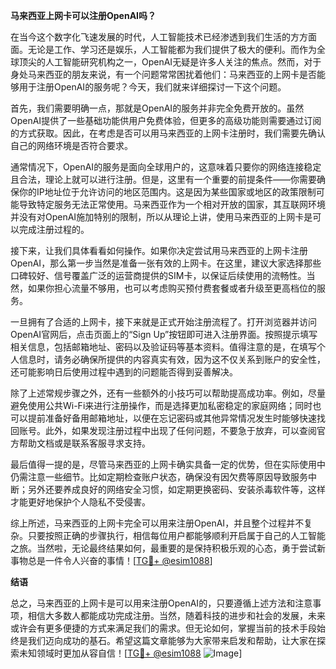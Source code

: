 **马来西亚上网卡可以注册OpenAI吗？**

在当今这个数字化飞速发展的时代，人工智能技术已经渗透到我们生活的方方面面。无论是工作、学习还是娱乐，人工智能都为我们提供了极大的便利。而作为全球顶尖的人工智能研究机构之一，OpenAI无疑是许多人关注的焦点。然而，对于身处马来西亚的朋友来说，有一个问题常常困扰着他们：马来西亚的上网卡是否能够用于注册OpenAI的服务呢？今天，我们就来详细探讨一下这个问题。

首先，我们需要明确一点，那就是OpenAI的服务并非完全免费开放的。虽然OpenAI提供了一些基础功能供用户免费体验，但更多的高级功能则需要通过订阅的方式获取。因此，在考虑是否可以用马来西亚的上网卡注册时，我们需要先确认自己的网络环境是否符合要求。

通常情况下，OpenAI的服务是面向全球用户的，这意味着只要你的网络连接稳定且合法，理论上就可以进行注册。但是，这里有一个重要的前提条件——你需要确保你的IP地址位于允许访问的地区范围内。这是因为某些国家或地区的政策限制可能导致特定服务无法正常使用。马来西亚作为一个相对开放的国家，其互联网环境并没有对OpenAI施加特别的限制，所以从理论上讲，使用马来西亚的上网卡是可以完成注册过程的。

接下来，让我们具体看看如何操作。如果你决定尝试用马来西亚的上网卡注册OpenAI，那么第一步当然是准备一张有效的上网卡。在这里，建议大家选择那些口碑较好、信号覆盖广泛的运营商提供的SIM卡，以保证后续使用的流畅性。当然，如果你担心流量不够用，也可以考虑购买预付费套餐或者升级至更高档位的服务。

一旦拥有了合适的上网卡，接下来就是正式开始注册流程了。打开浏览器并访问OpenAI官网后，点击页面上的“Sign Up”按钮即可进入注册界面。按照提示填写相关信息，包括邮箱地址、密码以及验证码等基本资料。值得注意的是，在填写个人信息时，请务必确保所提供的内容真实有效，因为这不仅关系到账户的安全性，还可能影响日后使用过程中遇到的问题能否得到妥善解决。

除了上述常规步骤之外，还有一些额外的小技巧可以帮助提高成功率。例如，尽量避免使用公共Wi-Fi来进行注册操作，而是选择更加私密稳定的家庭网络；同时也可以提前准备好备用邮箱地址，以便在忘记密码或其他异常情况发生时能够快速找回账号。此外，如果发现注册过程中出现了任何问题，不要急于放弃，可以查阅官方帮助文档或是联系客服寻求支持。

最后值得一提的是，尽管马来西亚的上网卡确实具备一定的优势，但在实际使用中仍需注意一些细节。比如定期检查账户状态，确保没有因欠费等原因导致服务中断；另外还要养成良好的网络安全习惯，如定期更换密码、安装杀毒软件等，这样才能更好地保护个人隐私不受侵害。

综上所述，马来西亚的上网卡完全可以用来注册OpenAI，并且整个过程并不复杂。只要按照正确的步骤执行，相信每位用户都能够顺利开启属于自己的人工智能之旅。当然啦，无论最终结果如何，最重要的是保持积极乐观的心态，勇于尝试新事物总是一件令人兴奋的事情！[[TG💪+ @esim1088](https://t.me/s/esim1088)]

**结语**

总之，马来西亚的上网卡是可以用来注册OpenAI的，只要遵循上述方法和注意事项，相信大多数人都能成功完成注册。当然，随着科技的进步和社会的发展，未来或许会有更多便捷的方式来满足我们的需求。但无论如何，掌握当前的技术手段始终是我们迈向成功的基石。希望这篇文章能够为大家带来启发和帮助，让大家在探索未知领域时更加从容自信！[[TG💪+ @esim1088](https://t.me/s/esim1088) ![Image](https://i.postimg.cc/4NQfJmqS/Snipaste-2025-05-13-00-14-12.png)]